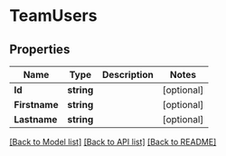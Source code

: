 # TeamUsers

## Properties

Name | Type | Description | Notes
------------ | ------------- | ------------- | -------------
**Id** | **string** |  | [optional] 
**Firstname** | **string** |  | [optional] 
**Lastname** | **string** |  | [optional] 

[[Back to Model list]](../README.md#documentation-for-models) [[Back to API list]](../README.md#documentation-for-api-endpoints) [[Back to README]](../README.md)


